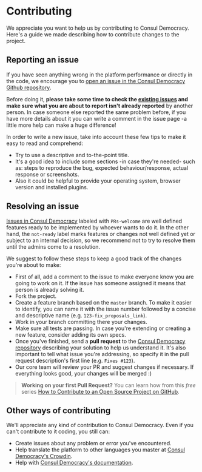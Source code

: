 # Contributing

We appreciate you want to help us by contributing to Consul Democracy. Here's a guide we made describing how to contribute changes to the project.

## Reporting an issue

If you have seen anything wrong in the platform performance or directly in the code, we encourage you to [open an issue in the Consul Democracy Github repository](https://github.com/consuldemocracy/consuldemocracy/issues/new).

Before doing it, **please take some time to check the [existing issues](https://github.com/consuldemocracy/consuldemocracy/issues) and make sure what you are about to report isn't already reported** by another person. In case someone else reported the same problem before, if you have more details about it you can write a comment in the issue page -a little more help can make a huge difference!

In order to write a new issue, take into account these few tips to make it easy to read and comprehend:

- Try to use a descriptive and to-the-point title.
- It's a good idea to include some sections -in case they're needed- such as: steps to reproduce the bug, expected behaviour/response, actual response or screenshots.
- Also it could be helpful to provide your operating system, browser version and installed plugins.

## Resolving an issue

[Issues in Consul Democracy](https://github.com/consuldemocracy/consuldemocracy/issues) labeled with `PRs-welcome` are well defined features ready to be implemented by whoever wants to do it. In the other hand, the `not-ready` label marks features or changes not well defined yet or subject to an internal decision, so we recommend not to try to resolve them until the admins come to a resolution.

We suggest to follow these steps to keep a good track of the changes you're about to make:

- First of all, add a comment to the issue to make everyone know you are going to work on it. If the issue has someone assigned it means that person is already solving it.
- Fork the project.
- Create a feature branch based on the `master` branch. To make it easier to identify, you can name it with the issue number followed by a concise and descriptive name (e.g. `123-fix_proposals_link`).
- Work in your branch committing there your changes.
- Make sure all tests are passing. In case you're extending or creating a new feature, consider adding its own specs.
- Once you've finished, send a **pull request** to the [Consul Democracy repository](https://github.com/consuldemocracy/consuldemocracy/) describing your solution to help us understand it. It's also important to tell what issue you're addressing, so specify it in the pull request description's first line (e.g. `Fixes #123`).
- Our core team will review your PR and suggest changes if necessary. If everything looks good, your changes will be merged :)

> **Working on your first Pull Request?** You can learn how from this *free* series [How to Contribute to an Open Source Project on GitHub](https://egghead.io/series/how-to-contribute-to-an-open-source-project-on-github).

## Other ways of contributing

We'll appreciate any kind of contribution to Consul Democracy. Even if you can't contribute to it coding, you still can:

- Create issues about any problem or error you've encountered.
- Help translate the platform to other languages you master at [Consul Democracy's Crowdin](https://crwd.in/consul).
- Help with [Consul Democracy's documentation](https://github.com/consuldemocracy/docs).
